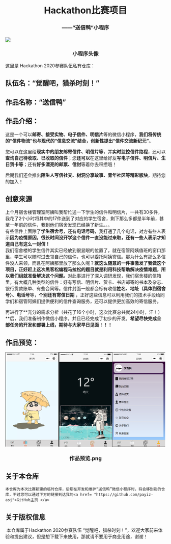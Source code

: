 <h1 align = "center">Hackathon比赛项目</h1>
<h3 align = "center">——“送信鸭”小程序</h3>
<p>
    <img align ="center" src = "./demo_img/icon.png"/>
    <h3 align ="center">小程序头像</h3>
    这里是 Hackathon 2020参赛队伍私有仓库：
</p>


## 队伍名：“觉醒吧，猎杀时刻！”

## 作品名称：“送信鸭” 

## 作品介绍：

​	这是一个可以**邮寄、接受实物、电子信件、明信片**等的微信小程序，**我们将传统的“信件物流”也与现代的“信息交流”结合，创新性提出“信件交流新纪元”**。   

​	您可以在这里给**现实中的朋友邮寄信件、明信片等**，并**实时监控信件路程**，还可以**查询自己待收取、已收取的信件**；您**还可以**在这里给好友**写电子信件、明信片、生日贺卡等**；还有**好多漂亮的邮票、信封**等着你去积攒哦！

​	后期我们还会推出**陌生人写信社交、树洞分享故事、青年社区等精彩版块**，期待您的加入！

## 创意来源

​	上个月宿舍楼管理室阿姨叫我帮忙送一下学生的信件和明信片，一共有30多件，我花了2个小时将其中的17件送到了对应的学生宿舍，剩下那么多都是半年前，甚至一年前的信件，我到他们宿舍发现已经换了新生。。。   
​	有些信件上面除了**学生宿舍号**，还有**电话号码**，我打通了几个电话，对方有些人表示**因为疫情原因，很长时间没开学这个信件一直没能过来取，还有一些人表示才知道自己有这么一封信！**   
​	我们宿舍楼的学生信件其实已经放到很显眼的位置了，就在宿管阿姨值班的窗口那里，学生可以随时过去领自己的信件，也可以委托阿姨寄信。那为什么有那么多信件没人来领，而且在阿姨那里放了那么久呢？
​	**就这么随意的一件事激发了我做这个项目，正好赶上这次黑客松编程马拉松的题目就是利用科技帮助解决疫情难题，所以我们组就准备解决这个问题。**
​	对此事进行了深入调研发现，我们宿舍楼的信箱里，有大概几种类型的信件：好有写信、明信片、贺卡、书店邮寄的书本及杂志、银行贷款账单、有些合同等。
​	信件封面一般都会标有收信**姓名、地址（具体到宿舍号）、电话号**等，**个别还有寄信日期**   ，正好这些信息可以利用我们的技术手段给同学们和宿管阿姨们提供便利的信件查询服务，还可以提供更加高效的寄信服务。

​	再进行了**充分的需求分析（共花了16个小时，这次比赛总共就24小时，汗！）**后，我们准备制作微信小程序，并且已经完成了初步的开发。**希望尽快完成全部任务的开发和部署上线，期待与大家早日见面！！！**  


## 作品预览：

<p>
    <img align ="center" src = "./成果展示/作品展示.png"/>
    <h3 align ="center">作品预览.png</h3>
</p>	



## 关于本仓库

   	本仓库为本次比赛新建的临时仓库，后期在开发和维护“送信鸭”微信小程序时，将会移到别的仓库，不过您可以通过下方的链接到达我的<a href= "https://github.com/payiz-asj">GitHub主页 </a>


## 关于版权信息

​	本仓库属于Hackathon 2020参赛队伍 “觉醒吧，猎杀时刻！”，欢迎大家前来体验和提出建议，但是想下载下来使用，那就请不要用于商业用途，谢谢！

